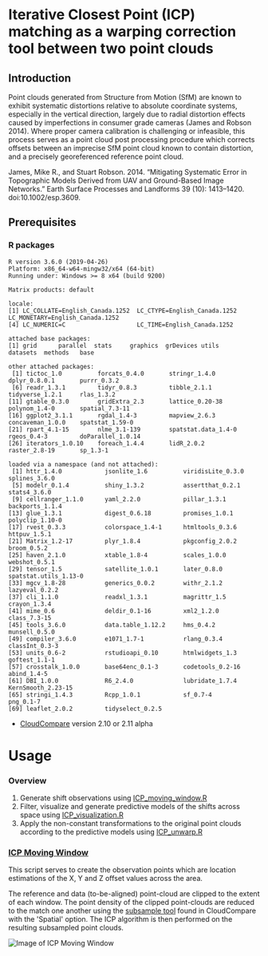 # Iterative Closest Point (ICP) matching as a warping correction tool between two point clouds

## Introduction

Point clouds generated from Structure from Motion (SfM) are known to exhibit systematic distortions relative to absolute coordinate systems, especially in the vertical direction, largely due to radial distortion effects caused by imperfections in consumer grade cameras (James and Robson 2014).  Where proper camera calibration is challenging or infeasible, this process serves as a point cloud post processing procedure which corrects offsets between an imprecise SfM point cloud known to contain distortion, and a precisely georeferenced reference point cloud.  

James, Mike R., and Stuart Robson. 2014. “Mitigating Systematic Error in Topographic Models Derived from UAV and Ground-Based Image Networks.” Earth Surface Processes and Landforms 39 (10): 1413–1420. doi:10.1002/esp.3609.

## Prerequisites 

### R packages 

```
R version 3.6.0 (2019-04-26)
Platform: x86_64-w64-mingw32/x64 (64-bit)
Running under: Windows >= 8 x64 (build 9200)

Matrix products: default

locale:
[1] LC_COLLATE=English_Canada.1252  LC_CTYPE=English_Canada.1252    LC_MONETARY=English_Canada.1252
[4] LC_NUMERIC=C                    LC_TIME=English_Canada.1252    

attached base packages:
[1] grid      parallel  stats     graphics  grDevices utils     datasets  methods   base     

other attached packages:
 [1] tictoc_1.0          forcats_0.4.0       stringr_1.4.0       dplyr_0.8.0.1       purrr_0.3.2        
 [6] readr_1.3.1         tidyr_0.8.3         tibble_2.1.1        tidyverse_1.2.1     rlas_1.3.2         
[11] gtable_0.3.0        gridExtra_2.3       lattice_0.20-38     polynom_1.4-0       spatial_7.3-11     
[16] ggplot2_3.1.1       rgdal_1.4-3         mapview_2.6.3       concaveman_1.0.0    spatstat_1.59-0    
[21] rpart_4.1-15        nlme_3.1-139        spatstat.data_1.4-0 rgeos_0.4-3         doParallel_1.0.14  
[26] iterators_1.0.10    foreach_1.4.4       lidR_2.0.2          raster_2.8-19       sp_1.3-1           

loaded via a namespace (and not attached):
 [1] httr_1.4.0            jsonlite_1.6          viridisLite_0.3.0     splines_3.6.0        
 [5] modelr_0.1.4          shiny_1.3.2           assertthat_0.2.1      stats4_3.6.0         
 [9] cellranger_1.1.0      yaml_2.2.0            pillar_1.3.1          backports_1.1.4      
[13] glue_1.3.1            digest_0.6.18         promises_1.0.1        polyclip_1.10-0      
[17] rvest_0.3.3           colorspace_1.4-1      htmltools_0.3.6       httpuv_1.5.1         
[21] Matrix_1.2-17         plyr_1.8.4            pkgconfig_2.0.2       broom_0.5.2          
[25] haven_2.1.0           xtable_1.8-4          scales_1.0.0          webshot_0.5.1        
[29] tensor_1.5            satellite_1.0.1       later_0.8.0           spatstat.utils_1.13-0
[33] mgcv_1.8-28           generics_0.0.2        withr_2.1.2           lazyeval_0.2.2       
[37] cli_1.1.0             readxl_1.3.1          magrittr_1.5          crayon_1.3.4         
[41] mime_0.6              deldir_0.1-16         xml2_1.2.0            class_7.3-15         
[45] tools_3.6.0           data.table_1.12.2     hms_0.4.2             munsell_0.5.0        
[49] compiler_3.6.0        e1071_1.7-1           rlang_0.3.4           classInt_0.3-3       
[53] units_0.6-2           rstudioapi_0.10       htmlwidgets_1.3       goftest_1.1-1        
[57] crosstalk_1.0.0       base64enc_0.1-3       codetools_0.2-16      abind_1.4-5          
[61] DBI_1.0.0             R6_2.4.0              lubridate_1.7.4       KernSmooth_2.23-15   
[65] stringi_1.4.3         Rcpp_1.0.1            sf_0.7-4              png_0.1-7            
[69] leaflet_2.0.2         tidyselect_0.2.5     
```        

- [CloudCompare](https://www.danielgm.net/cc/) version 2.10 or 2.11 alpha


# Usage


### Overview

1. Generate shift observations using [ICP_moving_window.R](https://github.com/spireaero/ICP/blob/master/ICP_moving_window.md)
2. Filter, visualize and generate predictive models of the shifts across space using [ICP_visualization.R](https://github.com/spireaero/ICP/blob/master/ICP_visualization.md)
3. Apply the non-constant transformations to the original point clouds according to the predictive models using [ICP_unwarp.R](https://github.com/spireaero/ICP/blob/master/ICP_unwarp.md)


### [ICP Moving Window](https://github.com/spireaero/ICP/blob/master/ICP_moving_window.md)


This script serves to create the observation points which are location estimations of the X, Y and Z offset values across the area.

The reference and data (to-be-aligned) point-cloud are clipped to the extent of each window.  The point density of the clipped point-clouds are reduced to the match one another using the [subsample tool](https://www.cloudcompare.org/doc/wiki/index.php?title=Edit%5CSubsample) found in CloudCompare with the 'Spatial' option.  The  ICP algorithm is then performed on the resulting subsampled point clouds.

![Image of ICP Moving Window](https://github.com/spireaero/ICP/blob/master/images/moving_window.png)  






###   


